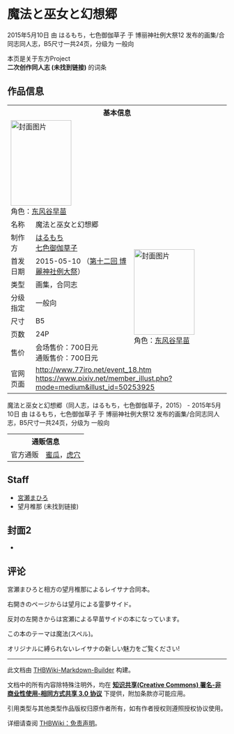 # 魔法と巫女と幻想郷

<!-- source html: G:\repos\THBWiki-Markdown-Builder\THBWikiMarkdown\Temp\main\e\eb\ns0%3A%E9%AD%94%E6%B3%95%E3%81%A8%E5%B7%AB%E5%A5%B3%E3%81%A8%E5%B9%BB%E6%83%B3%E9%83%B7.html -->

2015年5月10日 由 はるもち，七色御伽草子 于 博丽神社例大祭12 发布的画集/合同志同人志，B5尺寸一共24页，分级为 一般向

本页是关于东方Project  
 **二次创作同人志 (未找到链接)** 的词条
## 作品信息

<table><tbody><tr><th colspan="3">基本信息</th></tr><tr><td class="cover-artwork-mobile" colspan="2"><a href="./文件-魔法と巫女と幻想郷封面.jpg.md" class="image" title="封面图片"><img alt="封面图片" src="https://upload.thwiki.cc/thumb/2/21/%E9%AD%94%E6%B3%95%E3%81%A8%E5%B7%AB%E5%A5%B3%E3%81%A8%E5%B9%BB%E6%83%B3%E9%83%B7%E5%B0%81%E9%9D%A2.jpg/139px-%E9%AD%94%E6%B3%95%E3%81%A8%E5%B7%AB%E5%A5%B3%E3%81%A8%E5%B9%BB%E6%83%B3%E9%83%B7%E5%B0%81%E9%9D%A2.jpg" decoding="async" loading="lazy" width="139" height="196" srcset="https://upload.thwiki.cc/thumb/2/21/%E9%AD%94%E6%B3%95%E3%81%A8%E5%B7%AB%E5%A5%B3%E3%81%A8%E5%B9%BB%E6%83%B3%E9%83%B7%E5%B0%81%E9%9D%A2.jpg/208px-%E9%AD%94%E6%B3%95%E3%81%A8%E5%B7%AB%E5%A5%B3%E3%81%A8%E5%B9%BB%E6%83%B3%E9%83%B7%E5%B0%81%E9%9D%A2.jpg 1.5x, https://upload.thwiki.cc/thumb/2/21/%E9%AD%94%E6%B3%95%E3%81%A8%E5%B7%AB%E5%A5%B3%E3%81%A8%E5%B9%BB%E6%83%B3%E9%83%B7%E5%B0%81%E9%9D%A2.jpg/277px-%E9%AD%94%E6%B3%95%E3%81%A8%E5%B7%AB%E5%A5%B3%E3%81%A8%E5%B9%BB%E6%83%B3%E9%83%B7%E5%B0%81%E9%9D%A2.jpg 2x" data-file-width="627" data-file-height="886"></a><div class="cover-char">角色：<a href="./东风谷早苗.md" title="东风谷早苗">东风谷早苗</a></div></td>
</tr><tr><td class="label">名称</td><td colspan="2"> 魔法と巫女と幻想郷 </td></tr><tr><td class="label">制作方</td><td><a href="./はるもち.md" title="はるもち">はるもち</a><br><a href="./七色御伽草子.md" title="七色御伽草子">七色御伽草子</a></td><td class="cover-artwork" rowspan="7" style="min-width:196px;"><a href="./文件-魔法と巫女と幻想郷封面.jpg.md" class="image" title="封面图片"><img alt="封面图片" src="https://upload.thwiki.cc/thumb/2/21/%E9%AD%94%E6%B3%95%E3%81%A8%E5%B7%AB%E5%A5%B3%E3%81%A8%E5%B9%BB%E6%83%B3%E9%83%B7%E5%B0%81%E9%9D%A2.jpg/139px-%E9%AD%94%E6%B3%95%E3%81%A8%E5%B7%AB%E5%A5%B3%E3%81%A8%E5%B9%BB%E6%83%B3%E9%83%B7%E5%B0%81%E9%9D%A2.jpg" decoding="async" loading="lazy" width="139" height="196" srcset="https://upload.thwiki.cc/thumb/2/21/%E9%AD%94%E6%B3%95%E3%81%A8%E5%B7%AB%E5%A5%B3%E3%81%A8%E5%B9%BB%E6%83%B3%E9%83%B7%E5%B0%81%E9%9D%A2.jpg/208px-%E9%AD%94%E6%B3%95%E3%81%A8%E5%B7%AB%E5%A5%B3%E3%81%A8%E5%B9%BB%E6%83%B3%E9%83%B7%E5%B0%81%E9%9D%A2.jpg 1.5x, https://upload.thwiki.cc/thumb/2/21/%E9%AD%94%E6%B3%95%E3%81%A8%E5%B7%AB%E5%A5%B3%E3%81%A8%E5%B9%BB%E6%83%B3%E9%83%B7%E5%B0%81%E9%9D%A2.jpg/277px-%E9%AD%94%E6%B3%95%E3%81%A8%E5%B7%AB%E5%A5%B3%E3%81%A8%E5%B9%BB%E6%83%B3%E9%83%B7%E5%B0%81%E9%9D%A2.jpg 2x" data-file-width="627" data-file-height="886"></a><div class="cover-char">角色：<a href="./东风谷早苗.md" title="东风谷早苗">东风谷早苗</a></div></td>
</tr><tr><td class="label">首发日期</td><td>2015-05-10&#160;（<a href="/展会作品列表?e=%E5%8D%9A%E4%B8%BD%E7%A5%9E%E7%A4%BE%E4%BE%8B%E5%A4%A7%E7%A5%AD%2312">第十二回 博麗神社例大祭</a>）</td></tr><tr><td class="label">类型</td><td>画集，合同志</td></tr><tr><td class="label">分级指定</td><td>一般向</td></tr><tr><td class="label">尺寸</td><td>B5</td></tr><tr><td class="label">页数</td><td>24P</td></tr><tr><td class="label">售价</td><td>会场售价：700日元<br>通贩售价：700日元</td></tr>
<tr><td class="label">官网页面</td><td colspan="2"><a rel="nofollow" class="external free" href="http://www.77iro.net/event_18.htm">http://www.77iro.net/event_18.htm</a><br><a rel="nofollow" class="external free" href="https://www.pixiv.net/member_illust.php?mode=medium&amp;illust_id=50253925">https://www.pixiv.net/member_illust.php?mode=medium&amp;illust_id=50253925</a></td></tr></tbody></table>

魔法と巫女と幻想郷（同人志，はるもち，七色御伽草子，2015） - 2015年5月10日 由 はるもち，七色御伽草子 于 博丽神社例大祭12 发布的画集/合同志同人志，B5尺寸一共24页，分级为 一般向

<table><tbody><tr><th colspan="3">通贩信息</th></tr><tr><td class="label">官方通贩</td><td colspan="2"><a rel="nofollow" class="external text" href="https://www.melonbooks.co.jp/detail/detail.php?product_id=127820">蜜瓜</a>，<a rel="nofollow" class="external text" href="https://ec.toranoana.jp/tora_r/ec/item/040030308810">虎穴</a></td></tr></tbody></table>


## Staff
- [宮瀬まひろ](./宮瀬まひろ.md)
- 望月椎那 (未找到链接)

## 封面2
- [](./文件-魔法と巫女と幻想郷预览图1.jpg.md)

## 评论

  
宮瀬まひろと相方の望月椎那によるレイサナ合同本。  

右開きのページからは望月による霊夢サイド。  

反対の左開きからは宮瀬による早苗サイドの本になっています。  

この本のテーマは魔法(スペル)。  

オリジナルに縛られないレイサナの新しい魅力をご覧ください!
  







---

此文档由 [THBWiki-Markdown-Builder](https://github.com/Delsin-Yu/THBWiki-Markdown-Builder) 构建。

文档中的所有内容除特殊注明外，均在 [**知识共享(Creative Commons) 署名-非商业性使用-相同方式共享 3.0 协议**](https://creativecommons.org/licenses/by-sa/3.0/deed.zh-hans) 下提供，附加条款亦可能应用。

引用类型与其他类型作品版权归原作者所有，如有作者授权则遵照授权协议使用。

详细请查阅 [THBWiki：免责声明](https://thbwiki.cc/THBWiki:%E5%85%8D%E8%B4%A3%E5%A3%B0%E6%98%8E)。

